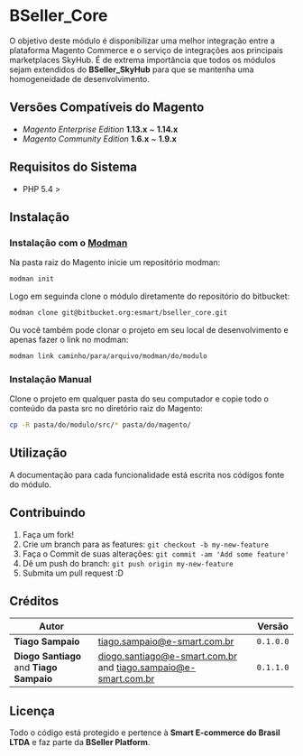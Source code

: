 # BSeller_Core

O objetivo deste módulo é disponibilizar uma melhor integração entre a plataforma Magento Commerce e o serviço de integrações aos principais marketplaces SkyHub.
É de extrema importância que todos os módulos sejam extendidos do **BSeller_SkyHub** para que se mantenha uma homogeneidade de desenvolvimento. 

## Versões Compatíveis do Magento

* *Magento Enterprise Edition* **1.13.x** ~ **1.14.x**
* *Magento Community Edition* **1.6.x** ~ **1.9.x**

## Requisitos do Sistema

* PHP 5.4 >

## Instalação

### Instalação com o [Modman](https://github.com/colinmollenhour/modman)

Na pasta raiz do Magento inicie um repositório modman:

```bash
modman init
```

Logo em seguinda clone o módulo diretamente do repositório do bitbucket:

```bash
modman clone git@bitbucket.org:esmart/bseller_core.git
```

Ou você também pode clonar o projeto em seu local de desenvolvimento e apenas fazer o link no modman:

```bash
modman link caminho/para/arquivo/modman/do/modulo
```

### Instalação Manual

Clone o projeto em qualquer pasta do seu computador e copie todo o conteúdo da pasta src no diretório raiz do Magento:

```bash
cp -R pasta/do/modulo/src/* pasta/do/magento/
```

## Utilização

A documentação para cada funcionalidade está escrita nos códigos fonte do módulo.

## Contribuindo

1. Faça um fork!
2. Crie um branch para as features: `git checkout -b my-new-feature`
3. Faça o Commit de suas alterações: `git commit -am 'Add some feature'`
4. Dê um push do branch: `git push origin my-new-feature`
5. Submita um pull request :D

## Créditos

Autor||Versão
--- | --- | ---
**Tiago Sampaio** | tiago.sampaio@e-smart.com.br | `0.1.0.0`
**Diogo Santiago** and **Tiago Sampaio**| diogo.santiago@e-smart.com.br and tiago.sampaio@e-smart.com.br | `0.1.1.0`

## Licença

Todo o código está protegido e pertence à **Smart E-commerce do Brasil LTDA** e faz parte da **BSeller Platform**.
